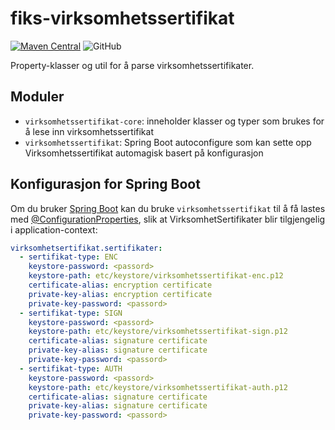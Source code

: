 # fiks-virksomhetssertifikat
[![Maven Central](https://img.shields.io/maven-central/v/no.ks.fiks/virksomhetssertifikat)](https://search.maven.org/artifact/no.ks.fiks/virksomhetssertifikat)
![GitHub](https://img.shields.io/github/license/ks-no/fiks-virksomhetssertifikat)

Property-klasser og util for å parse virksomhetssertifikater. 

## Moduler
- `virksomhetssertifikat-core`: inneholder klasser og typer som brukes for å lese inn virksomhetssertifikat
- `virksomhetssertifikat`: Spring Boot autoconfigure som kan sette opp Virksomhetssertifikat automagisk basert på konfigurasjon

## Konfigurasjon for Spring Boot
Om du bruker [Spring Boot](https://spring.io/projects/spring-boot) kan du bruke `virksomhetssertifikat` til å få lastes med [@ConfigurationProperties](https://docs.spring.io/spring-boot/docs/current/reference/html/boot-features-external-config.html#boot-features-external-config-typesafe-configuration-properties), slik at VirksomhetSertifikater blir tilgjengelig i application-context:

```yaml
virksomhetsertifikat.sertifikater:
  - sertifikat-type: ENC
    keystore-password: <passord>
    keystore-path: etc/keystore/virksomhetssertifikat-enc.p12
    certificate-alias: encryption certificate
    private-key-alias: encryption certificate
    private-key-password: <passord>
  - sertifikat-type: SIGN
    keystore-password: <passord>
    keystore-path: etc/keystore/virksomhetssertifikat-sign.p12
    certificate-alias: signature certificate
    private-key-alias: signature certificate
    private-key-password: <passord>
  - sertifikat-type: AUTH
    keystore-password: <passord>
    keystore-path: etc/keystore/virksomhetssertifikat-auth.p12
    certificate-alias: signature certificate
    private-key-alias: signature certificate
    private-key-password: <passord>    
```    
